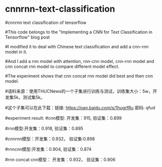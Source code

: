 # cnnrnn-text-classification

#cnnrnn text classification of tensorflow

#This code belongs to the "Implementing a CNN for Text Classification in Tensorflow" blog post

#I modified it to deal with Chinese text classification and add a cnn-rnn model in it.

#And I add a rnn model with attention, rnn-cnn model, cnn-rnn model and cnn concat rnn model to compare different model effect.

#The experiment shows that cnn concat rnn model did best and then cnn model.

#语料来源：使用THUCNews的一个子集进行训练与测试，训练集大小：5w，开发集5k，测试集5k。

#这个子集可以在此下载：链接: https://pan.baidu.com/s/1hugrfRu 密码: qfud

#experiment result:
#cnn模型: 开发集：915, 验证集：0.899

#rnn模型:开发集：0.918, 验证集：0.895

#cnnrnn模型：开发集：0.932， 验证集:0.898

#rnncnn模型:开发集：0.904, 验证集：0.874

#rnn concat cnn模型： 开发集：0.932， 验证集：0.906
